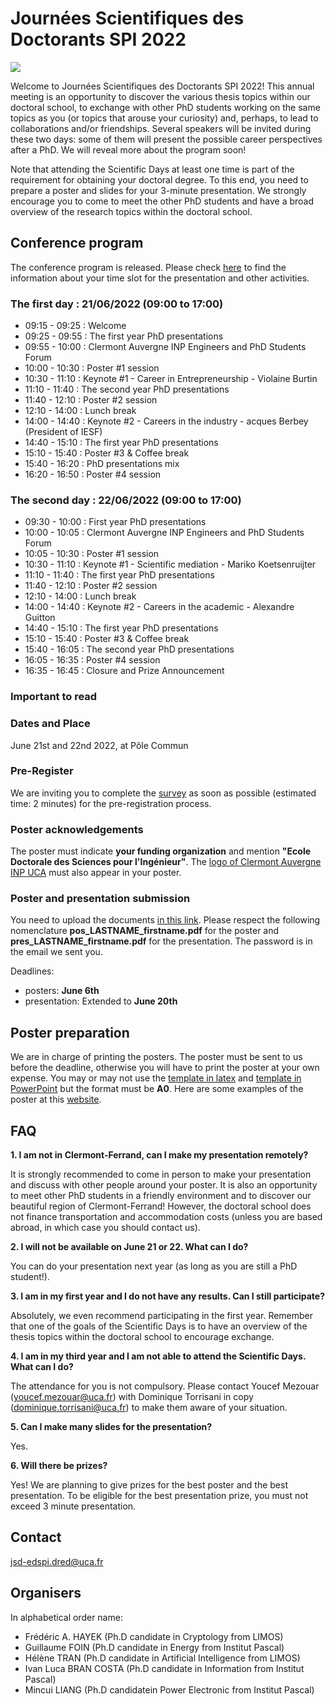 # Journées Scientifiques des Doctorants SPI 2022

<img align="center" src="JSD-grand.png">

Welcome to Journées Scientifiques des Doctorants SPI 2022! This annual meeting is an opportunity to discover the various thesis topics within our doctoral school, to exchange with other PhD students working on the same topics as you (or topics that arouse your curiosity) and, perhaps, to lead to collaborations and/or friendships. Several speakers will be invited during these two days: some of them will present the possible career perspectives after a PhD. We will reveal more about the program soon! 

Note that attending the Scientific Days at least one time is part of the requirement for obtaining your doctoral degree. To this end, you need to prepare a poster and slides for your 3-minute presentation. We strongly encourage you to come to meet the other PhD students and have a broad overview of the research topics within the doctoral school.

## Conference program

The conference program is released. Please check [here](JSD-SPI22_program.pdf) to find the information about your time slot for the presentation and other activities. 

### The first day : 21/06/2022 (09:00 to 17:00)
- 09:15 - 09:25 : Welcome
- 09:25 - 09:55 : The first year PhD presentations
- 09:55 - 10:00 : Clermont Auvergne INP Engineers and PhD Students Forum
- 10:00 - 10:30 : Poster #1 session
- 10:30 - 11:10 : Keynote #1 - Career in Entrepreneurship - Violaine Burtin 
- 11:10 - 11:40 : The second year PhD presentations
- 11:40 - 12:10 : Poster #2 session
- 12:10 - 14:00 : Lunch break
- 14:00 - 14:40 : Keynote #2 - Careers in the industry - acques Berbey (President of IESF)
- 14:40 - 15:10 : The first year PhD presentations
- 15:10 - 15:40 : Poster #3 & Coffee break 
- 15:40 - 16:20 : PhD presentations mix
- 16:20 - 16:50 : Poster #4 session

### The second day : 22/06/2022 (09:00 to 17:00)
- 09:30 - 10:00 : First year PhD presentations 
- 10:00 - 10:05 : Clermont Auvergne INP Engineers and PhD Students Forum
- 10:05 - 10:30 : Poster #1 session
- 10:30 - 11:10 : Keynote #1 - Scientific mediation - Mariko Koetsenruijter
- 11:10 - 11:40 : The first year PhD presentations
- 11:40 - 12:10 : Poster #2 session
- 12:10 - 14:00 : Lunch break
- 14:00 - 14:40 : Keynote #2 - Careers in the academic - Alexandre Guitton
- 14:40 - 15:10 : The first year PhD presentations
- 15:10 - 15:40 : Poster #3 & Coffee break 
- 15:40 - 16:05 : The second year PhD presentations
- 16:05 - 16:35 : Poster #4 session
- 16:35 - 16:45 : Closure and Prize Announcement 



### Important to read

### Dates and Place
June 21st and 22nd 2022, at Pôle Commun

### Pre-Register

We are inviting you to complete the [survey](https://framaforms.org/participation-aux-journees-scientifiques-des-doctorants-1652653658)
as soon as possible (estimated time: 2 minutes) for the pre-registration process. 

### Poster acknowledgements

The poster must indicate **your funding organization** and mention **"Ecole Doctorale des Sciences pour l'Ingénieur"**. The [logo of Clermont Auvergne INP UCA](logo-CA-INP.png) must also appear in your poster.

### Poster and presentation submission

You need to upload the documents [in this link](https://drive.uca.fr/u/d/4d609caa717b421599ef/). Please respect the following nomenclature **pos_LASTNAME_firstname.pdf** for the poster and **pres_LASTNAME_firstname.pdf** for the presentation. The password is in the email we sent you. 

Deadlines:
- posters: **June 6th**
- presentation: Extended to **June 20th**

## Poster preparation

We are in charge of printing the posters. The poster must be sent to us before the deadline, otherwise you will have to print the poster at your own expense. You may or may not use the [template in latex](A0_Vertical_Template-latex.zip) and [template in PowerPoint](A0_Vertical_Template.pptx) but the format must be **A0**. Here are some examples of the poster at this [website](https://spi.ed.uca.fr/inscription-obligations/obligations/journee-scientifique-de-led-spi).


## FAQ

**1. I am not in Clermont-Ferrand, can I make my presentation remotely?**

It is strongly recommended to come in person to make your presentation and discuss with other people around your poster. It is also an opportunity to meet other PhD students in a friendly environment and to discover our beautiful region of Clermont-Ferrand! However, the doctoral school does not finance transportation and accommodation costs (unless you are based abroad, in which case you should contact us).

**2. I will not be available on June 21 or 22. What can I do?**

You can do your presentation next year (as long as you are still a PhD student!).

**3. I am in my first year and I do not have any results. Can I still participate?**

Absolutely, we even recommend participating in the first year. Remember that one of the goals of the Scientific Days is to have an overview of the thesis topics within the doctoral school to encourage exchange.

**4. I am in my third year and I am not able to attend the Scientific Days. What can I do?**

The attendance for you is not compulsory. Please contact Youcef Mezouar (youcef.mezouar@uca.fr) with Dominique Torrisani in copy (dominique.torrisani@uca.fr) to make them aware of your situation.

**5. Can I make many slides for the presentation?**

Yes.

**6. Will there be prizes?**

Yes! We are planning to give prizes for the best poster and the best presentation. To be eligible for the best presentation prize, you must not exceed 3 minute presentation.


## Contact
jsd-edspi.dred@uca.fr

## Organisers 

In alphabetical order name:

- Frédéric A. HAYEK (Ph.D candidate in Cryptology from LIMOS)
- Guillaume FOIN (Ph.D candidate in Energy from Institut Pascal)
- Hélène TRAN (Ph.D candidate in Artificial Intelligence from LIMOS)
- Ivan Luca BRAN COSTA (Ph.D candidate in Information from Institut Pascal)
- Mincui LIANG (Ph.D candidatein Power Electronic from Institut Pascal)


